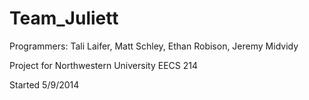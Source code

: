 Team_Juliett
============
Programmers: Tali Laifer, Matt Schley, Ethan Robison, Jeremy Midvidy

Project for Northwestern University EECS 214

Started 5/9/2014
